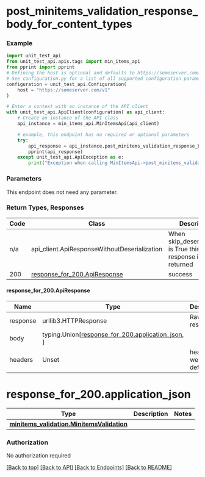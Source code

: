 <a name="top"></a>
# **post_minitems_validation_response_body_for_content_types**
<a name="post_minitems_validation_response_body_for_content_types"></a>


### Example

```python
import unit_test_api
from unit_test_api.apis.tags import min_items_api
from pprint import pprint
# Defining the host is optional and defaults to https://someserver.com/v1
# See configuration.py for a list of all supported configuration parameters.
configuration = unit_test_api.Configuration(
    host = "https://someserver.com/v1"
)

# Enter a context with an instance of the API client
with unit_test_api.ApiClient(configuration) as api_client:
    # Create an instance of the API class
    api_instance = min_items_api.MinItemsApi(api_client)

    # example, this endpoint has no required or optional parameters
    try:
        api_response = api_instance.post_minitems_validation_response_body_for_content_types()
        pprint(api_response)
    except unit_test_api.ApiException as e:
        print("Exception when calling MinItemsApi->post_minitems_validation_response_body_for_content_types: %s\n" % e)
```
### Parameters
This endpoint does not need any parameter.

### Return Types, Responses

Code | Class | Description
------------- | ------------- | -------------
n/a | api_client.ApiResponseWithoutDeserialization | When skip_deserialization is True this response is returned
200 | [response_for_200.ApiResponse](#response_for_200.ApiResponse) | success

#### <a id="response_for_200.ApiResponse" >response_for_200.ApiResponse</a>
Name | Type | Description  | Notes
------------- | ------------- | ------------- | -------------
response | urllib3.HTTPResponse | Raw response |
body | typing.Union[[response_for_200.application_json](#response_for_200.application_json), ] |  |
headers | Unset | headers were not defined |

# <a id="response_for_200.application_json" >response_for_200.application_json</a>
Type | Description  | Notes
------------- | ------------- | -------------
[**minitems_validation.MinitemsValidation**](../../../components/schema/minitems_validation.MinitemsValidation.md) |  | 


### Authorization

No authorization required

[[Back to top]](#top) [[Back to API]](../MinItemsApi.md) [[Back to Endpoints]](../../../../README.md#Endpoints) [[Back to README]](../../../../README.md)

